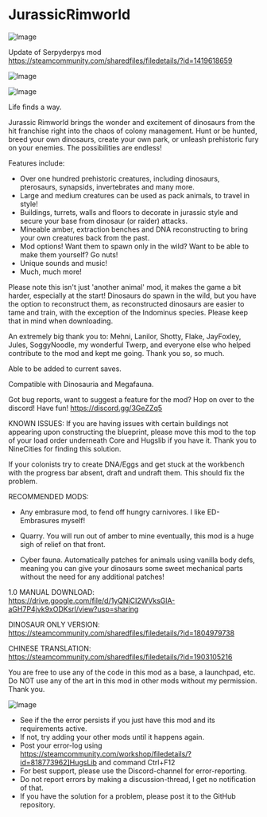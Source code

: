 # JurassicRimworld

![Image](https://i.imgur.com/buuPQel.png)

Update of Serpyderpys mod
https://steamcommunity.com/sharedfiles/filedetails/?id=1419618659

![Image](https://i.imgur.com/pufA0kM.png)

	
![Image](https://i.imgur.com/Z4GOv8H.png)

Life finds a way.

Jurassic Rimworld brings the wonder and excitement of dinosaurs from the hit franchise right into the chaos of colony management. Hunt or be hunted, breed your own dinosaurs, create your own park, or unleash prehistoric fury on your enemies. The possibilities are endless!

Features include:
- Over one hundred prehistoric creatures, including dinosaurs, pterosaurs, synapsids, invertebrates and many more.
- Large and medium creatures can be used as pack animals, to travel in style!
- Buildings, turrets, walls and floors to decorate in jurassic style and secure your base from dinosaur (or raider) attacks.
- Mineable amber, extraction benches and DNA reconstructing to bring your own creatures back from the past.
- Mod options! Want them to spawn only in the wild? Want to be able to make them yourself? Go nuts!
- Unique sounds and music!
- Much, much more!

Please note this isn't just 'another animal' mod, it makes the game a bit harder, especially at the start! Dinosaurs do spawn in the wild, but you have the option to reconstruct them, as reconstructed dinosaurs are easier to tame and train, with the exception of the Indominus species. Please keep that in mind when downloading.

An extremely big thank you to: Mehni, Lanilor, Shotty, Flake, JayFoxley, Jules, SoggyNoodle, my wonderful Twerp, and everyone else who helped contribute to the mod and kept me going. Thank you so, so much.

Able to be added to current saves.

Compatible with Dinosauria and Megafauna.

Got bug reports, want to suggest a feature for the mod? Hop on over to the discord! Have fun! https://discord.gg/3GeZZq5

KNOWN ISSUES:
If you are having issues with certain buildings not appearing upon constructing the blueprint, please move this mod to the top of your load order underneath Core and Hugslib if you have it. Thank you to NineCities for finding this solution.

If your colonists try to create DNA/Eggs and get stuck at the workbench with the progress bar absent, draft and undraft them. This should fix the problem.

RECOMMENDED MODS:
- Any embrasure mod, to fend off hungry carnivores. I like ED-Embrasures myself!

- Quarry. You will run out of amber to mine eventually, this mod is a huge sigh of relief on that front.

- Cyber fauna. Automatically patches for animals using vanilla body defs, meaning you can give your dinosaurs some sweet mechanical parts without the need for any additional patches!

1.0 MANUAL DOWNLOAD:
https://drive.google.com/file/d/1yQNiCI2WVksGlA-aGH7P4jvk9xODKsrl/view?usp=sharing

DINOSAUR ONLY VERSION:
https://steamcommunity.com/sharedfiles/filedetails/?id=1804979738

CHINESE TRANSLATION:
https://steamcommunity.com/sharedfiles/filedetails/?id=1903105216

You are free to use any of the code in this mod as a base, a launchpad, etc.
Do NOT use any of the art in this mod in other mods without my permission. Thank you.

![Image](https://i.imgur.com/PwoNOj4.png)



-  See if the the error persists if you just have this mod and its requirements active.
-  If not, try adding your other mods until it happens again.
-  Post your error-log using https://steamcommunity.com/workshop/filedetails/?id=818773962]HugsLib and command Ctrl+F12
-  For best support, please use the Discord-channel for error-reporting.
-  Do not report errors by making a discussion-thread, I get no notification of that.
-  If you have the solution for a problem, please post it to the GitHub repository.




